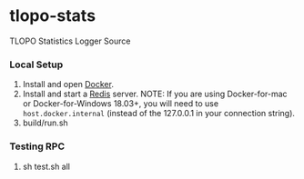 # tlopo-stats
TLOPO Statistics Logger Source


### Local Setup
1. Install and open [Docker](https://docs.docker.com/get-docker/).
2. Install and start a [Redis](https://redis.io) server.
    NOTE: If you are using Docker-for-mac or Docker-for-Windows 18.03+, you will need to use `host.docker.internal` (instead of the 127.0.0.1 in your connection string).
3. build/run.sh

### Testing RPC
1. sh test.sh all
